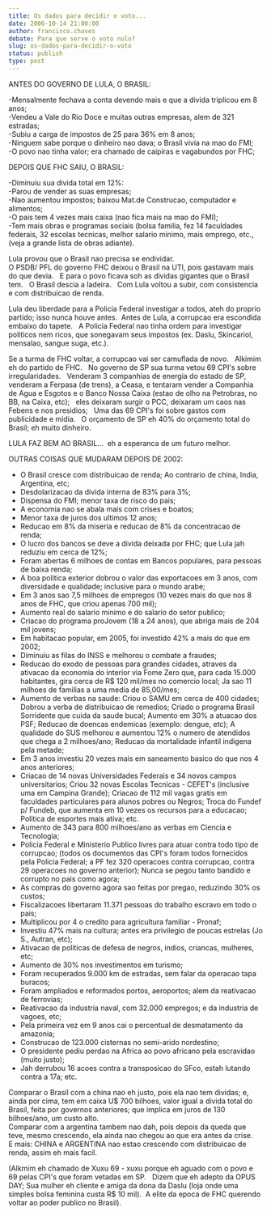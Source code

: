 ```yaml
---
title: Os dados para decidir o voto...
date: 2006-10-14 21:00:00
author: francisco.chaves
debate: Para que serve o voto nulo?
slug: os-dados-para-decidir-o-voto
status: publish 
type: post
---
```


ANTES DO GOVERNO DE LULA, O BRASIL:


-Mensalmente fechava a conta devendo mais e que a divida triplicou em 8 anos;  
-Vendeu a Vale do Rio Doce e muitas outras empresas, alem de 321 estradas;  
-Subiu a carga de impostos de 25 para 36% em 8 anos;  
-Ninguem sabe porque o dinheiro nao dava; o Brasil vivia na mao do FMI;  
-O povo nao tinha valor; era chamado de caipiras e vagabundos por FHC;


DEPOIS QUE FHC SAIU, O BRASIL:


-Diminuiu sua divida total em 12%:  
-Parou de vender as suas empresas;  
-Nao aumentou impostos; baixou Mat.de Construcao, computador e alimentos;  
-O pais tem 4 vezes mais caixa (nao fica mais na mao do FMI);  
-Tem mais obras e programas sociais (bolsa familia, fez 14 faculdades federais, 32 escolas tecnicas, melhor salario minimo, mais emprego, etc., (veja a grande lista de obras adiante).


Lula provou que o Brasil nao precisa se endividar.  
O PSDB/ PFL do governo FHC deixou o Brasil na UTI, pois gastavam mais do que devia.   E para o povo ficava soh as dividas gigantes que o Brasil tem.   O Brasil descia a ladeira.   Com Lula voltou a subir, com consistencia e com distribuicao de renda.


Lula deu liberdade para a Policia Federal investigar a todos, ateh do proprio partido; isso nunca houve antes.  Antes de Lula, a corrupcao era escondida embaixo do tapete.   A Policia Federal nao tinha ordem para investigar politicos nem ricos, que sonegavam seus impostos (ex. Daslu, Skincariol, mensalao, sangue suga, etc.).


Se a turma de FHC voltar, a corrupcao vai ser camuflada de novo.   Alkimim eh do partido de FHC.   No governo de SP sua turma vetou 69 CPI's sobre irregularidades.   Venderam 3 companhias de energia do estado de SP, venderam a Ferpasa (de trens), a Ceasa, e tentaram vender a Companhia de Agua e Esgotos e o Banco Nossa Caixa (estao de olho na Petrobras, no BB, na Caixa, etc);   eles deixaram surgir o PCC, deixaram um caos nas Febens e nos presidios;   Uma das 69 CPI's foi sobre gastos com publicidade e midia.   O orçamento de SP eh 40% do orçamento total do Brasil; eh muito dinheiro.


LULA FAZ BEM AO BRASIL...  eh a esperanca de um futuro melhor.


OUTRAS COISAS QUE MUDARAM DEPOIS DE 2002:


- O Brasil cresce com distribuicao de renda; Ao contrario de china, India, Argentina, etc;  
- Desdolarizacao da divida interna de 83% para 3%;  
- Dispensa do FMI; menor taxa de risco do pais;  
- A economia nao se abala mais com crises e boatos;  
- Menor taxa de juros dos ultimos 12 anos;  
- Reducao em 8% da miseria e reducao de 8% da concentracao de renda;  
- O lucro dos bancos se deve a divida deixada por FHC; que Lula jah reduziu em cerca de 12%;  
- Foram abertas 6 milhoes de contas em Bancos populares, para pessoas de baixa renda;  
- A boa politica exterior dobrou o valor das exportacoes em 3 anos, com diversidade e qualidade; inclusive para o mundo arabe;  
- Em 3 anos sao 7,5 milhoes de empregos (10 vezes mais do que nos 8 anos de FHC, que criou apenas 700 mil);  
- Aumento real do salario minimo e do salario do setor publico;  
- Criacao do programa proJovem (18 a 24 anos), que abriga mais de 204 mil jovens;  
- Em habitacao popular, em 2005, foi investido 42% a mais do que em 2002;  
- Diminuiu as filas do INSS e melhorou o combate a fraudes;  
- Reducao do exodo de pessoas para grandes cidades, atraves da ativacao da economia do interior via Fome Zero que, para cada 15.000 habitantes, gira cerca de R$ 120 mil/mes no comercio local; Ja sao 11 milhoes de familias a uma media de 85,00/mes;  
- Aumento de verbas na saude: Criou o SAMU em cerca de 400 cidades; Dobrou a verba de distribuicao de remedios; Criado o programa Brasil Sorridente que cuida da saude bucal; Aumento em 30% a atuacao dos PSF; Reducao de doencas endemicas (exemplo: dengue, etc); A qualidade do SUS melhorou e aumentou 12% o numero de atendidos que chega a 2 milhoes/ano; Reducao da mortalidade infantil indigena pela metade;  
- Em 3 anos investiu 20 vezes mais em saneamento basico do que nos 4 anos anteriores;  
- Criacao de 14 novas Universidades Federais e 34 novos campos universitarios; Criou 32 novas Escolas Tecnicas - CEFET's (inclusive uma em Campina Grande); Criacao de 112 mil vagas gratis em faculdades particulares para alunos pobres ou Negros; Troca do Fundef p/ Fundeb, que aumenta em 10 vezes os recursos para a educacao; Politica de esportes mais ativa; etc.  
- Aumento de 343 para 800 milhoes/ano as verbas em Ciencia e Tecnologia;  
- Policia Federal e Ministerio Publico livres para atuar contra todo tipo de corrupcao; (todos os documentos das CPI's foram todos fornecidos pela Policia Federal; a PF fez 320 operacoes contra corrupcao, contra 29 operacoes no governo anterior); Nunca se pegou tanto bandido e corrupto no pais como agora;  
- As compras do governo agora sao feitas por pregao, reduzindo 30% os custos;  
- Fiscalizacoes libertaram 11.371 pessoas do trabalho escravo em todo o pais;  
- Multiplicou por 4 o credito para agricultura familiar - Pronaf;  
- Investiu 47% mais na cultura; antes era privilegio de poucas estrelas (Jo S., Autran, etc);  
- Ativacao de politicas de defesa de negros, indios, criancas, mulheres, etc;  
- Aumento de 30% nos investimentos em turismo;  
- Foram recuperados 9.000 km de estradas, sem falar da operacao tapa buracos;  
- Foram ampliados e reformados portos, aeroportos; alem da reativacao de ferrovias;  
- Reativacao da industria naval, com 32.000 empregos; e da industria de vagoes, etc;  
- Pela primeira vez em 9 anos cai o percentual de desmatamento da amazonia;  
- Construcao de 123.000 cisternas no semi-arido nordestino;  
- O presidente pediu perdao na Africa ao povo africano pela escravidao (muito justo);   
- Jah derrubou 16 acoes contra a transposicao do SFco, estah lutando contra a 17a; etc.


Comparar o Brasil com a china nao eh justo, pois ela nao tem dividas; e, ainda por cima, tem em caixa U$ 700 bilhoes, valor igual a divida total do Brasil, feita por governos anteriores; que implica em juros de 130 bilhoes/ano, um custo alto.  
Comparar com a argentina tambem nao dah, pois depois da queda que teve, mesmo crescendo, ela ainda nao chegou ao que era antes da crise.    E mais: CHINA e ARGENTINA nao estao crescendo com distribuicao de renda, assim eh mais facil.


(Alkmim eh chamado de Xuxu 69 - xuxu porque eh aguado com o povo e 69 pelas CPI's que foram vetadas em SP.   Dizem que eh adepto da OPUS DAY; Sua mulher eh cliente e amiga da dona da Daslu (loja onde uma simples bolsa feminina custa R$ 10 mil).  A elite da epoca de FHC querendo voltar ao poder publico no Brasil).


